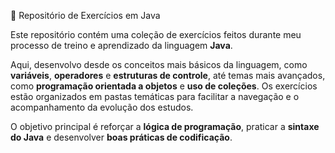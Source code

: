 🧪 Repositório de Exercícios em Java

Este repositório contém uma coleção de exercícios feitos durante meu processo de treino e aprendizado da linguagem **Java**.

Aqui, desenvolvo desde os conceitos mais básicos da linguagem, como **variáveis**, **operadores** e **estruturas de controle**, até temas mais avançados, como **programação orientada a objetos** e **uso de coleções**. Os exercícios estão organizados em pastas temáticas para facilitar a navegação e o acompanhamento da evolução dos estudos.

O objetivo principal é reforçar a **lógica de programação**, praticar a **sintaxe do Java** e desenvolver **boas práticas de codificação**.

